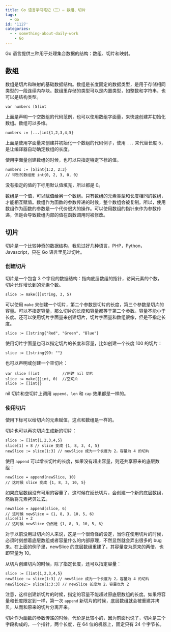 ```yaml
---
title: Go 语言学习笔记（三）— 数组、切片
tags:
  - Go
id: '1127'
categories:
  - - something-about-daily-work
    - Go
---
```


Go 语言提供三种用于处理集合数据的结构：数组、切片和映射。

## 数组

数组是切片和映射的基础数据结构。数组是长度固定的数据类型，是用于存储相同类型的一段连续内存块。数组里存储的类型可以是内置类型，如整数和字符串，也可以是结构类型。

```golang
var numbers [5]int
```

上面是声明一个空数组的代码范例，也可以使用数组字面量，来快速创建并初始化数组。数组可以多维。

```golang
numbers := [...]int{1,2,3,4,5}
```

上面是使用字面量来创建并初始化一个数组的代码例子，使用 `...` 来代替长度 5，是让编译器自动确定数组的长度。

使用字面量创建数组的时候，也可以只指定特定下标的值。

```golang
numbers := [5]int{1:2, 2:3}
// 得到的数组是 int{0, 2, 3, 0, 0}
```

没有指定的值的下标用默认值填充，所以都是 0。

数组是一个值，可以赋值给另一个数组。只有数组的元素类型和长度相同的数组，才能相互赋值。数组作为函数的参数传递的时候，整个数组会被复制。所以，使用数组作为函数的参数是一个代价很大的操作。可以使用数组的指针来作为参数传递，但是会导致数组内部的值在函数调用时被修改。

## 切片

切片是一个比较神奇的数据结构，我见过好几种语言，PHP，Python，Javascript，只在 Go 语言里见过切片。

### 创建切片

切片是一个包含 3 个字段的数据结构：指向底层数组的指针，访问元素的个数，切片允许增长到的元素个数。

```golang
slice := make([]string, 3, 5)
```

可以使用 `make` 来创建一个切片，第二个参数是切片的长度，第三个参数是切片的容量。可以不指定容量，那么切片的长度和容量都等于第二个参数。容量不能小于长度。还可以使用切片字面量来创建切片，切片字面量和数组很像，但是不指定长度。

```golang
slice := []string{"Red", "Green", "Blue"}
```

使用切片字面量也可以指定切片的长度和容量，比如创建一个长度 100 的切片：

```golang
slice := []string{99: ""}
```

也可以声明或创建一个空切片：

```golang
var slice []int          //创建 nil 切片
slice := make([]int, 0)  //空切片
slice := []int{}
```

nil 切片和空切片上调用 `append`、`len` 和 `cap` 效果都是一样的。

### 使用切片

使用下标可以给切片的元素赋值，这点和数组是一样的。

切片也可以再次切片生成新的切片：

```golang
slice := []int{1,2,3,4,5}
slice[1] = 8 // slice 变成 {1, 8, 3, 4, 5}
newSlice := slice[1:3] // newSlice 成为一个长度为 2，容量为 4 的切片
```

使用 `append` 可以增长切片的长度，如果没有超出容量，则还共享原来的底层数组：

```golang
newSlice = append(newSlice, 10)
// 这时候 slice 变成 {1, 8, 3, 10, 5}
```

如果底层数组没有可用的容量了，这时候在延长切片，会创建一个新的底层数组，然后将元素拷贝过去。

```golang
newSlice = append(slice, 6)
// 这时候 newSlice = {1, 8, 3, 10, 5, 6}
slice[1] = 2
// 这时候 newSlice 仍然是 {1, 8, 3, 10, 5, 6}
```

对于以前没用过切片的人来说，这是一个很奇怪的设定，当你在使用切片的时候，必须时刻想着底层数组或者容量什么的内部原理，不然显然就会弄出很多的 bug 来。在上面的例子里，newSlice 的底层数组重建了，其容量变为原来的两倍，也即容量为 10。

从切片创建切片的时候，除了指定长度，还可以指定容量：

```golang
slice := []int{1,2,3,4,5}
newSlice := slice[1:3] // newSlice 成为一个长度为 2，容量为 4 的切片
newSlice2:= slice[1:3:3] // newSlice 长度为 2，容量也为 2
```

注意，这样创建新切片的时候，指定的容量不能超过原底层数组的长度。如果将容量和长度限定到一样，第一次 `append` 新切片的时候，底层数组就会被重建并拷贝，从而和原来的切片分离开来。

切片作为函数的参数传递的时候，代价是比较小的，因为前面也说了，切片是三个字段构成的，一个指针，两个长度，在 64 位的机器上，固定只有 24 个字节长。